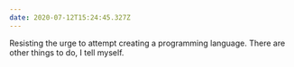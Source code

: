 ```yaml
---
date: 2020-07-12T15:24:45.327Z
---
```

Resisting the urge to attempt creating a programming language. There are other things to do, I tell myself.